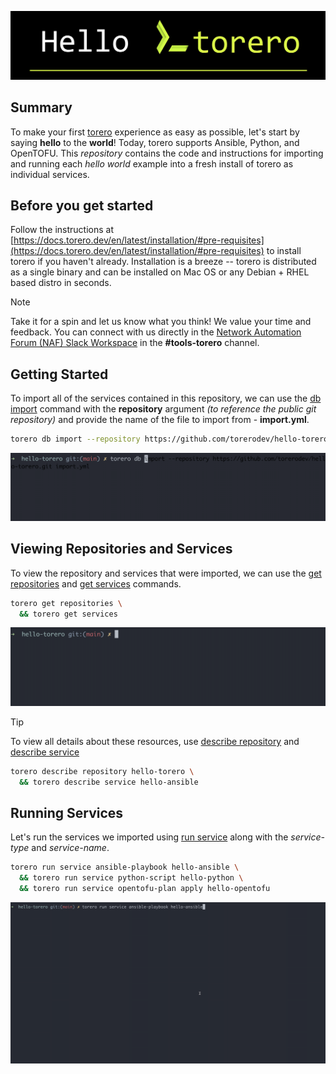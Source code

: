 ![hello torero](./.img/hello-torero.png)

## Summary
To make your first [torero](https://torero.dev) experience as easy as possible, let's start by saying **hello** to the **world**! Today, torero supports Ansible, Python, and OpenTOFU. This _repository_ contains the code and instructions for importing and running each _hello world_ example into a fresh install of torero as individual services.

## Before you get started
Follow the instructions at [https://docs.torero.dev/en/latest/installation/#pre-requisites](https://docs.torero.dev/en/latest/installation/#pre-requisites) to install torero if you haven't already. Installation is a breeze -- torero is distributed as a single binary and can be installed on Mac OS or any Debian + RHEL based distro in seconds.

> [!NOTE]
> Take it for a spin and let us know what you think! We value your time and feedback. You can connect with us directly in the [Network Automation Forum (NAF) Slack Workspace](https://networkautomationfrm.slack.com/?redir=%2Farchives%2FC075L2LR3HU%3Fname%3DC075L2LR3HU) in the **#tools-torero** channel.

## Getting Started
To import all of the services contained in this repository, we can use the [db import](https://docs.torero.dev/en/latest/cli/torero_db_import/) command with the **repository** argument _(to reference the public git repository)_ and provide the name of the file to import from - **import.yml**.

```bash
torero db import --repository https://github.com/torerodev/hello-torero.git import.yml
```

![hello torero](./.img/import-services.gif)

## Viewing Repositories and Services
To view the repository and services that were imported, we can use the [get repositories](https://docs.torero.dev/en/latest/cli/torero_get_repositories/) and [get services](https://docs.torero.dev/en/latest/cli/torero_get_services/) commands.

```bash
torero get repositories \
  && torero get services
```

![check resources](./.img/check-resources.gif)

> [!TIP]
> To view all details about these resources, use [describe repository](https://docs.torero.dev/en/latest/cli/torero_describe_repository/) and [describe service](https://docs.torero.dev/en/latest/cli/torero_describe_service/)
> ```bash
> torero describe repository hello-torero \
>   && torero describe service hello-ansible
> ```

## Running Services
Let's run the services we imported using [run service](https://docs.torero.dev/en/latest/cli/torero_run_service/) along with the _service-type_ and _service-name_.

```bash
torero run service ansible-playbook hello-ansible \
  && torero run service python-script hello-python \
  && torero run service opentofu-plan apply hello-opentofu
```

![running services](./.img/running-services.gif)